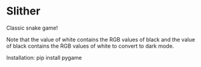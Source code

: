 # Slither
Classic snake game!

Note that the value of white contains the RGB values of black and the value of black contains the RGB values of white to convert to dark mode.


Installation:
pip install pygame
